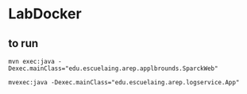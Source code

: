 # LabDocker
## to run

```
mvn exec:java -Dexec.mainClass="edu.escuelaing.arep.applbrounds.SparckWeb"
```
```
mvexec:java -Dexec.mainClass="edu.escuelaing.arep.logservice.App" 
```
